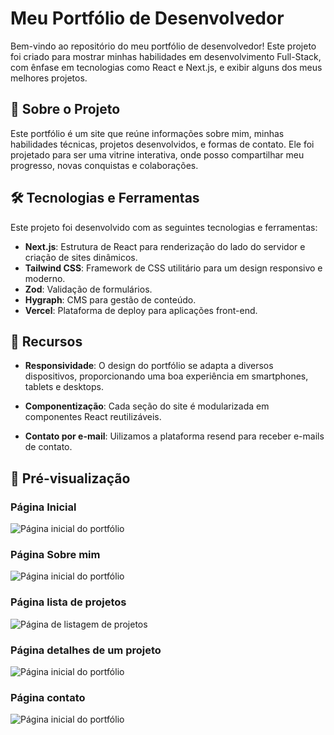 # Meu Portfólio de Desenvolvedor

Bem-vindo ao repositório do meu portfólio de desenvolvedor! Este projeto foi criado para mostrar minhas habilidades em desenvolvimento Full-Stack, com ênfase em tecnologias como React e Next.js, e exibir alguns dos meus melhores projetos.

## 📜 Sobre o Projeto

Este portfólio é um site que reúne informações sobre mim, minhas habilidades técnicas, projetos desenvolvidos, e formas de contato. Ele foi projetado para ser uma vitrine interativa, onde posso compartilhar meu progresso, novas conquistas e colaborações.

## 🛠️ Tecnologias e Ferramentas

Este projeto foi desenvolvido com as seguintes tecnologias e ferramentas:

- **Next.js**: Estrutura de React para renderização do lado do servidor e criação de sites dinâmicos.
- **Tailwind CSS**: Framework de CSS utilitário para um design responsivo e moderno.
- **Zod**: Validação de formulários.
- **Hygraph**: CMS para gestão de conteúdo.
- **Vercel**: Plataforma de deploy para aplicações front-end.

## 🚀 Recursos

- **Responsividade**: O design do portfólio se adapta a diversos dispositivos, proporcionando uma boa experiência em smartphones, tablets e desktops.
- **Componentização**: Cada seção do site é modularizada em componentes React reutilizáveis.

- **Contato por e-mail**: Uilizamos a plataforma resend para receber e-mails de contato.

## 📸 Pré-visualização

### Página Inicial

![Página inicial do portfólio](public/images/home.png)

### Página Sobre mim

![Página inicial do portfólio](public/images/about.png)

### Página lista de projetos

![Página de listagem de projetos](public/images/projects.png)

### Página detalhes de um projeto

![Página inicial do portfólio](public/images/details-project.png)

### Página contato

![Página inicial do portfólio](public/images/contact.png)

